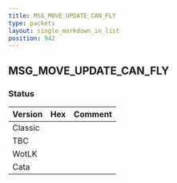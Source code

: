 ```yaml
---
title: MSG_MOVE_UPDATE_CAN_FLY
type: packets
layout: single_markdown_in_list
position: 942
---
```


## MSG_MOVE_UPDATE_CAN_FLY

### Status

Version | Hex | Comment
---------- | ---------- | ---------- 
Classic |  |  
TBC |  |  
WotLK |  |  
Cata |  |  
